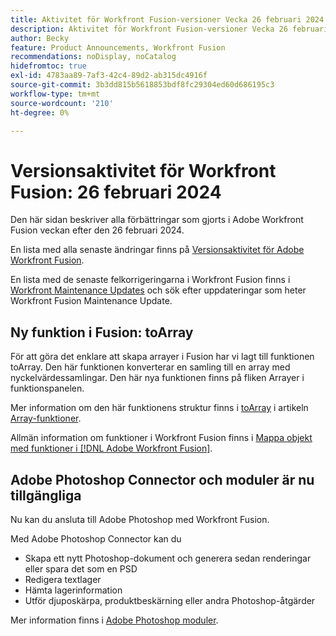 ```yaml
---
title: Aktivitet för Workfront Fusion-versioner Vecka 26 februari 2024
description: Aktivitet för Workfront Fusion-versioner Vecka 26 februari 2024
author: Becky
feature: Product Announcements, Workfront Fusion
recommendations: noDisplay, noCatalog
hidefromtoc: true
exl-id: 4783aa89-7af3-42c4-89d2-ab315dc4916f
source-git-commit: 3b3dd815b5618853bdf8fc29304ed60d686195c3
workflow-type: tm+mt
source-wordcount: '210'
ht-degree: 0%

---
```


# Versionsaktivitet för Workfront Fusion: 26 februari 2024

Den här sidan beskriver alla förbättringar som gjorts i Adobe Workfront Fusion veckan efter den 26 februari 2024.

En lista med alla senaste ändringar finns på [Versionsaktivitet för Adobe Workfront Fusion](../../../product-announcements/product-releases/fusion-release-activity/fusion-release-activity.md).

En lista med de senaste felkorrigeringarna i Workfront Fusion finns i [Workfront Maintenance Updates](https://experienceleague.adobe.com/docs/workfront-known-issues/releases/current-updates.html) och sök efter uppdateringar som heter Workfront Fusion Maintenance Update.

## Ny funktion i Fusion: toArray

För att göra det enklare att skapa arrayer i Fusion har vi lagt till funktionen toArray. Den här funktionen konverterar en samling till en array med nyckelvärdessamlingar. Den här nya funktionen finns på fliken Arrayer i funktionspanelen.

Mer information om den här funktionens struktur finns i [toArray](/help/quicksilver/workfront-fusion/functions/array-functions.md#toarray) i artikeln [Array-funktioner](/help/quicksilver/workfront-fusion/functions/array-functions.md).

Allmän information om funktioner i Workfront Fusion finns i [Mappa objekt med funktioner i [!DNL Adobe Workfront Fusion]](/help/quicksilver/workfront-fusion/functions/map-using-functions.md).

## Adobe Photoshop Connector och moduler är nu tillgängliga

Nu kan du ansluta till Adobe Photoshop med Workfront Fusion.

Med Adobe Photoshop Connector kan du

* Skapa ett nytt Photoshop-dokument och generera sedan renderingar eller spara det som en PSD
* Redigera textlager
* Hämta lagerinformation
* Utför djuposkärpa, produktbeskärning eller andra Photoshop-åtgärder

Mer information finns i [Adobe Photoshop moduler](/help/quicksilver/workfront-fusion/apps-and-their-modules/adobe-photoshop-modules.md).

